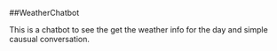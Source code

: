 ##WeatherChatbot

This is a chatbot to see the get the weather info for the day and simple causual conversation. 